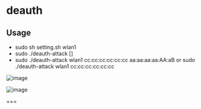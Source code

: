 # deauth
## Usage
- sudo sh setting.sh wlan1
- sudo ./deauth-attack <interface> <ap mac> [<station mac>]
- sudo ./deauth-attack wlan1 cc:cc:cc:cc:cc:cc aa:aa:aa:aa:AA:aB or sudo ./deauth-attack wlan1 cc:cc:cc:cc:cc:cc

![image](https://user-images.githubusercontent.com/46064193/106358607-9b5c8f00-6350-11eb-8e38-4f0e62d8f102.png)

![image](https://user-images.githubusercontent.com/46064193/106358613-a4e5f700-6350-11eb-945f-5ac44e5dd7e1.png)

===
